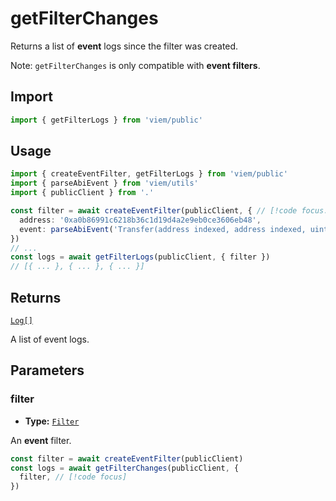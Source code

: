 # getFilterChanges

Returns a list of **event** logs since the filter was created. 

Note: `getFilterChanges` is only compatible with **event filters**.

## Import

```ts
import { getFilterLogs } from 'viem/public'
```

## Usage

```ts
import { createEventFilter, getFilterLogs } from 'viem/public'
import { parseAbiEvent } from 'viem/utils'
import { publicClient } from '.'

const filter = await createEventFilter(publicClient, { // [!code focus:99]
  address: '0xa0b86991c6218b36c1d19d4a2e9eb0ce3606eb48',
  event: parseAbiEvent('Transfer(address indexed, address indexed, uint256)'),
})
// ...
const logs = await getFilterLogs(publicClient, { filter })
// [{ ... }, { ... }, { ... }]
```

## Returns

[`Log[]`](/docs/glossary/types#TODO)

A list of event logs.

## Parameters

### filter

- **Type:** [`Filter`](/docs/glossary/types#TODO)

An **event** filter.

```ts
const filter = await createEventFilter(publicClient)
const logs = await getFilterChanges(publicClient, {
  filter, // [!code focus]
})
```